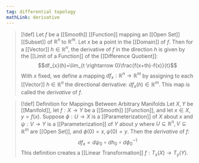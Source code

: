 ```yaml
---
tag: differential topology
mathLink: derivative
---
```

>[!def]
Let $f$ be a [[Smooth]] [[Function]] mapping an [[Open Set]] [[Subset]] of $\mathbb{R}^n$ to $\mathbb{R}^m$. Let $x$ be a point in the [[Domain]] of $f$. Then for a [[Vector]] $h\in \mathbb{R}^n$, the derivative of $f$ in the direction $h$ is given by the [[Limit of a Function]] of the [[Difference Quotient]]:
$$df_{x}(h)=\lim_{t \rightarrow 0}\frac{f(x+th)-f(x)}{t}$$
With $x$ fixed, we define a mapping $df_{x}:\mathbb{R}^{n}\rightarrow \mathbb{R}^{m}$ by assigning to each [[Vector]] $h\in \mathbb{R}^n$ the directional derivative: $df_{x}(h)\in \mathbb{R}^m$. This map is called the *derivative* of $f$.

>[!def] Definition for Mappings Between Arbitrary Manifolds
Let $X,Y$ be [[Manifold]], let $f:X \rightarrow Y$ be a [[Smooth]] [[Function]], and let $x\in X, y=f(x)$. Suppose $\phi:U \rightarrow X$ is a [[Parameterization]] of $X$ about $x$ and $\psi:V \rightarrow Y$ is a [[Parameterization]] of $Y$ about $y$ where $U\subseteq \mathbb{R}^{n},V\subseteq \mathbb{R}^{m}$ are [[Open Set]], and $\phi(0)=x,\psi(0)=y$. Then the *derivative* of $f$:
$$df_{x}=d \psi_{0}\circ dh_{0}\circ d \phi_{0}^{-1}$$
This definition creates a [[Linear Transformation]] $f:T_{x}(X)\rightarrow T_{y}(Y)$.
